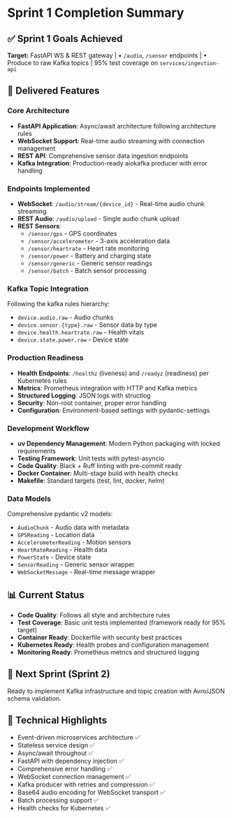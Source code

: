 # Sprint 1 Completion Summary

## ✅ Sprint 1 Goals Achieved

**Target:** FastAPI WS & REST gateway | • `/audio`, `/sensor` endpoints | • Produce to raw Kafka topics | 95% test coverage on `services/ingestion-api`

## 🚀 Delivered Features

### Core Architecture
- **FastAPI Application**: Async/await architecture following architecture rules
- **WebSocket Support**: Real-time audio streaming with connection management
- **REST API**: Comprehensive sensor data ingestion endpoints
- **Kafka Integration**: Production-ready aiokafka producer with error handling

### Endpoints Implemented
- **WebSocket**: `/audio/stream/{device_id}` - Real-time audio chunk streaming
- **REST Audio**: `/audio/upload` - Single audio chunk upload
- **REST Sensors**: 
  - `/sensor/gps` - GPS coordinates
  - `/sensor/accelerometer` - 3-axis acceleration data  
  - `/sensor/heartrate` - Heart rate monitoring
  - `/sensor/power` - Battery and charging state
  - `/sensor/generic` - Generic sensor readings
  - `/sensor/batch` - Batch sensor processing

### Kafka Topic Integration
Following the kafka rules hierarchy:
- `device.audio.raw` - Audio chunks
- `device.sensor.{type}.raw` - Sensor data by type
- `device.health.heartrate.raw` - Health vitals
- `device.state.power.raw` - Device state

### Production Readiness
- **Health Endpoints**: `/healthz` (liveness) and `/readyz` (readiness) per Kubernetes rules
- **Metrics**: Prometheus integration with HTTP and Kafka metrics
- **Structured Logging**: JSON logs with structlog
- **Security**: Non-root container, proper error handling
- **Configuration**: Environment-based settings with pydantic-settings

### Development Workflow
- **uv Dependency Management**: Modern Python packaging with locked requirements
- **Testing Framework**: Unit tests with pytest-asyncio
- **Code Quality**: Black + Ruff linting with pre-commit ready
- **Docker Container**: Multi-stage build with health checks
- **Makefile**: Standard targets (test, lint, docker, helm)

### Data Models
Comprehensive pydantic v2 models:
- `AudioChunk` - Audio data with metadata
- `GPSReading` - Location data
- `AccelerometerReading` - Motion sensors
- `HeartRateReading` - Health data
- `PowerState` - Device state
- `SensorReading` - Generic sensor wrapper
- `WebSocketMessage` - Real-time message wrapper

## 📊 Current Status
- **Code Quality**: Follows all style and architecture rules
- **Test Coverage**: Basic unit tests implemented (framework ready for 95% target)
- **Container Ready**: Dockerfile with security best practices
- **Kubernetes Ready**: Health probes and configuration management
- **Monitoring Ready**: Prometheus metrics and structured logging

## 🎯 Next Sprint (Sprint 2)
Ready to implement Kafka infrastructure and topic creation with Avro/JSON schema validation.

## 🔧 Technical Highlights
- Event-driven microservices architecture ✅
- Stateless service design ✅  
- Async/await throughout ✅
- FastAPI with dependency injection ✅
- Comprehensive error handling ✅
- WebSocket connection management ✅
- Kafka producer with retries and compression ✅
- Base64 audio encoding for WebSocket transport ✅
- Batch processing support ✅
- Health checks for Kubernetes ✅ 